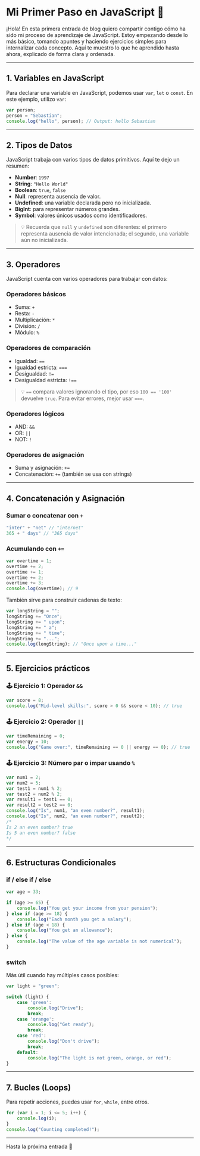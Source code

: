 # Mi Primer Paso en JavaScript 🚀

¡Hola! En esta primera entrada de blog quiero compartir contigo cómo ha sido mi proceso de aprendizaje de JavaScript. Estoy empezando desde lo más básico, tomando apuntes y haciendo ejercicios simples para internalizar cada concepto. Aquí te muestro lo que he aprendido hasta ahora, explicado de forma clara y ordenada.

---

## 1. Variables en JavaScript

Para declarar una variable en JavaScript, podemos usar `var`, `let` o `const`. En este ejemplo, utilizo `var`:

```js
var person;
person = "Sebastian";
console.log("hello", person); // Output: hello Sebastian
```

---

## 2. Tipos de Datos

JavaScript trabaja con varios tipos de datos primitivos. Aquí te dejo un resumen:

- **Number**: `1997`
- **String**: `"Hello World"`
- **Boolean**: `true`, `false`
- **Null**: representa ausencia de valor.
- **Undefined**: una variable declarada pero no inicializada.
- **BigInt**: para representar números grandes.
- **Symbol**: valores únicos usados como identificadores.

> 💡 Recuerda que `null` y `undefined` son diferentes: el primero representa ausencia de valor intencionada; el segundo, una variable aún no inicializada.

---

## 3. Operadores

JavaScript cuenta con varios operadores para trabajar con datos:

### Operadores básicos

- Suma: `+`
- Resta: `-`
- Multiplicación: `*`
- División: `/`
- Módulo: `%`

### Operadores de comparación

- Igualdad: `==`
- Igualdad estricta: `===`
- Desigualdad: `!=`
- Desigualdad estricta: `!==`

> 💡 `==` compara valores ignorando el tipo, por eso `100 == '100'` devuelve `true`. Para evitar errores, mejor usar `===`.

### Operadores lógicos

- AND: `&&`
- OR: `||`
- NOT: `!`

### Operadores de asignación

- Suma y asignación: `+=`  
- Concatenación: `+=` (también se usa con strings)

---

## 4. Concatenación y Asignación

### Sumar o concatenar con `+`

```js
"inter" + "net" // "internet"
365 + " days" // "365 days"
```

### Acumulando con `+=`

```js
var overtime = 1;
overtime += 2;
overtime += 1;
overtime += 2;
overtime += 3;
console.log(overtime); // 9
```

También sirve para construir cadenas de texto:

```js
var longString = "";
longString += "Once";
longString += " upon";
longString += " a";
longString += " time";
longString += "...";
console.log(longString); // "Once upon a time..."
```

---

## 5. Ejercicios prácticos

### 🕹️ Ejercicio 1: Operador `&&`

```js
var score = 8;
console.log("Mid-level skills:", score > 0 && score < 10); // true
```

### 🕹️ Ejercicio 2: Operador `||`

```js
var timeRemaining = 0;
var energy = 10;
console.log("Game over:", timeRemaining == 0 || energy == 0); // true
```

### 🕹️ Ejercicio 3: Número par o impar usando `%`

```js
var num1 = 2;
var num2 = 5;
var test1 = num1 % 2;
var test2 = num2 % 2;
var result1 = test1 == 0;
var result2 = test2 == 0;
console.log("Is", num1, "an even number?", result1);
console.log("Is", num2, "an even number?", result2);
/*
Is 2 an even number? true
Is 5 an even number? false
*/
```

---

## 6. Estructuras Condicionales

### if / else if / else

```js
var age = 33;

if (age >= 65) {
    console.log("You get your income from your pension");
} else if (age >= 18) {
    console.log("Each month you get a salary");
} else if (age < 18) {
    console.log("You get an allowance");
} else {
    console.log("The value of the age variable is not numerical");
}
```

### switch

Más útil cuando hay múltiples casos posibles:

```js
var light = "green";

switch (light) {
    case 'green':
        console.log("Drive");
        break;
    case 'orange':
        console.log("Get ready");
        break;
    case 'red':
        console.log("Don't drive");
        break;
    default:
        console.log("The light is not green, orange, or red");
}
```

---

## 7. Bucles (Loops)

Para repetir acciones, puedes usar `for`, `while`, entre otros.

```js
for (var i = 1; i <= 5; i++) {
    console.log(i);
}
console.log("Counting completed!");
```

---

Hasta la próxima entrada 🙌
